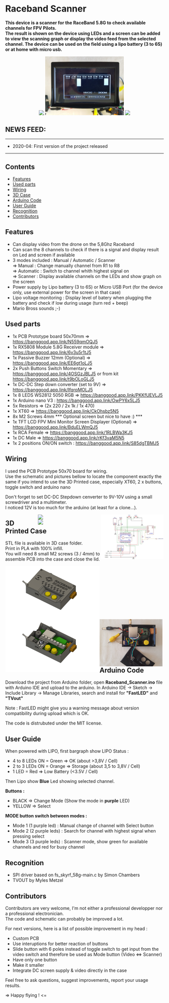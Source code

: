 # Raceband Scanner

**This device is a  scanner for the RaceBand 5.8G to check available channels for FPV Pilots.  
The result is shown on the device using LEDs and a screen can be added to view the scanning graph or display the video feed from the selected channel. The device can be used on the field using a lipo battery (3 to 6S) or at home with micro usb.**  

<p align="center">
  <img src="docs/Raceband Scanner 3.jpg" width="250">
  <img src="docs/Graph.jpg" width="250">
  <img src="docs/Raceband Scanner 2.jpg" width="250">
</p>


## NEWS FEED:
------------------------------------------------
- 2020-04: First version of the project released 
------------------------------------------------

## Contents

<!-- MarkdownTOC depth=0 bracket="round" autolink="true" autoanchor="true" -->

- [Features](#features)
- [Used parts](#used-parts)
- [Wiring](#wiring)
- [3D Case](#3d-case)
- [Arduino Code](#arduino-code)
- [User Guide](#user-guide)
- [Recognition](#recognition)
- [Contributors](#contributors)

<!-- /MarkdownTOC -->

<a name="features"></a>
## Features
- Can display video from the drone on the 5,8Ghz Raceband
- Can scan the 8 channels to check if there is a signal and display result on Led and screen if available
- 3 modes included : Manual / Automatic / Scanner    
	=> Manual : Change manually channel from R1 to R8    
	=> Automatic : Switch to channel whith highest signal on   
	=> Scanner : Display available channels on the LEDs and show graph on the screen    
- Power supply by Lipo battery (3 to 6S) or Micro USB Port (for the device only, use external power for the screen in that case)
- Lipo voltage monitoring : Display level of batery when plugging the battery and check if low during usage (turn red + beep)
- Mario Bross sounds ;-)

<a name="used-parts"></a>
## Used parts

- 1x PCB Prototype board 50x70mm => https://banggood.app.link/N559qmOQJ5
- 1x RX5808 Module 5.8G Receiver module => https://banggood.app.link/6v3u5r1tJ5
- 1x Passive Buzzer 12mm (Optional) => https://banggood.app.link/EE6gt1oLJ5
- 2x Push Buttons Switch Momentary => https://banggood.app.link/4OSGzJBLJ5 or from kit https://banggood.app.link/t9bOLoGLJ5
- 1x DC-DC Step down converter (set to 9V) => https://banggood.app.link/IfqrpMOLJ5
- 1x 8 LEDS WS2812 5050 RGB => https://banggood.app.link/PKKfUEVLJ5
- 1x Arduino nano V3 : https://banggood.app.link/OwPY6x5LJ5
- 5x Resistors => (2x 220 / 2x 1k / 1x 470)
- 1x XT60 => https://banggood.app.link/CkOhsbz5N5
- 8x M2 Screws 4mm
*** Optional screen but nice to have :) ***
- 1x TFT LCD FPV Mini Monitor Screen Displayer (Optional) => https://banggood.app.link/BduELWmQJ5
- 1x RCA Female => https://banggood.app.link/1RLBWa3KJ5
- 1x DC Male => https://banggood.app.link/rKf3vaM5N5
- 1x 2 positions ON/ON switch : https://banggood.app.link/S85dgTBMJ5

<a name="wiring"></a>
## Wiring

I used the PCB Prototype 50x70 board for wiring.<br>
Use the schematic and pictures bellow to locate the component exactly the same if you intend to use the 3D Printed case, especially XT60, 2 x buttons, toggle switch and arduino nano

Don't forget to set DC-DC Stepdown cenverter to 9V-10V using a small screwdriver and a multimeter.<br>
I noticed 12V is too much for the arduino (at least for a clone...).

<img style="float: right;" src="docs/Raceband Scanner - electrical scheme V1.jpg" align="left" alt="Logo" width="200"/>
<img style="float: right;" src="docs/wiring-front.jpg" align="left" width="200"/>
<img style="float: right;" src="docs/wiring-back.jpg" align="left" width="200"/>

<a name="3dcase"></a>
## 3D Printed Case

STL file is available in 3D case folder.   
Print in PLA with 100% infill.   
You will need 8 small M2 screws (3 / 4mm) to assemble PCB into the case and close the lid.    

<img src="docs/uFPVscanner v40 close.png" align="left" width="300"/>
<img src="docs/uFPVscanner v40 open.png" align="left" width="300"/>
<img src="docs/Open.jpg" align="left" width="200"/>
<br><br><br><br><br><br><br>

<a name="arduino-code"></a>
## Arduino Code

Download the project from Arduino folder, open **Raceband_Scanner.ino** file with Arduino IDE and upload to the arduino.
In Arduino IDE -> Sketch -> Include Library -> Manage Libraries, search and install for **"FastLED"** and **"TVout"**

Note : FastLED might give you a warning message about version compatibility during upload which is OK.

The code is distrubuted under the MIT license.

<a name="user-guide"></a>
## User Guide

When powered with LIPO, first bargraph show LIPO Status :
- 4 to 8 LEDs ON = Green => OK (about >3,8V / Cell)
- 2 to 3 LEDs ON = Orange => Storage (about 3,5 to 3,8V / Cell)
- 1 LED = Red => Low Battery (<3.5V / Cell)

Then Lipo show **Blue** Led showing selected channel.
   
**Buttons :**
- BLACK => Change Mode (Show the mode in **purple** LED)
- YELLOW => Select
    
**MODE button switch between modes :**
- Mode 1 (1 purple led) : Manual change of channel with Select button
- Mode 2 (2 purple leds) : Search for channel with highest signal when pressing select
- Mode 3 (3 purple leds) : Scanner mode, show green for available channels and red for busy channel

<a name="recognition"></a>
## Recognition

- SPI driver based on fs_skyrf_58g-main.c by Simon Chambers
- TVOUT by Myles Metzel

<a name="contributors"></a>
## Contributors

Contributors are very welcome, I'm not either a professional developper nor a professional electronician.<br>
The code and schematic can probably be improved a lot.

For next versions, here is a list of possible improvement in my head :
- Custom PCB
- Use interuptions for better reaction of buttons
- Slide button with 6 poles instead of toggle switch to get input from the video switch and therefore be used as Mode button (Video <=> Scanner)
- Have only one button
- Make it smaller
- Integrate DC screen supply & video directly in the case

Feel free to ask questions, suggest improvements, report your usage results.

=> Happy flying ! <=

